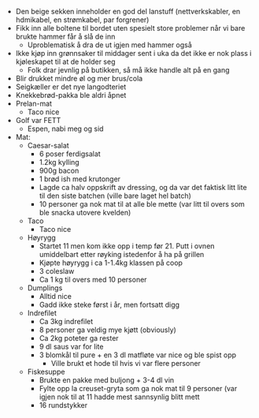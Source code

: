 * Den beige sekken inneholder en god del lanstuff (nettverkskabler, en hdmikabel, en strømkabel, par forgrener)  
* Fikk inn alle boltene til bordet uten spesielt store problemer når vi bare brukte hammer får å slå de inn  
  * Uproblematisk å dra de ut igjen med hammer også  
* Ikke kjøp inn grønnsaker til middager sent i uka da det ikke er nok plass i kjøleskapet til at de holder seg  
	* Folk drar jevnlig på butikken, så må ikke handle alt på en gang  
* Blir drukket mindre øl og mer brus/cola  
* Seigkæller er det nye langodteriet  
* Knekkebrød-pakka ble aldri åpnet  
* Prelan-mat  
	* Taco nice  
* Golf var FETT  
  * Espen, nabi meg og sid  
* Mat:  
  * Caesar-salat  
    * 6 poser ferdigsalat  
    * 1.2kg kylling  
    * 900g bacon  
    * 1 brød ish med krutonger  
    * Lagde ca halv oppskrift av dressing, og da var det faktisk litt lite til den siste batchen (ville bare laget hel batch)  
    * 10 personer ga nok mat til at alle ble mette (var litt til overs som ble snacka utovere kvelden)  
  * Taco  
    * Taco nice  
  * Høyrygg  
    * Startet 11 men kom ikke opp i temp før 21\. Putt i ovnen umiddelbart etter røyking istedenfor å ha på grillen  
    * Kjøpte høyrygg i ca 1-1.4kg klassen på coop  
    * 3 coleslaw  
    * Ca 1 kg til overs med 10 personer  
  * Dumplings  
    * Alltid nice  
    * Gadd ikke steke først i år, men fortsatt digg  
  * Indrefilet  
    * Ca 3kg indrefilet  
    * 8 personer ga veldig mye kjøtt (obviously)  
    * Ca 2kg poteter ga rester  
    * 9 dl saus var for lite  
    * 3 blomkål til pure \+ en 3 dl matfløte var nice og ble spist opp  
      * Ville brukt et hode til hvis vi var flere personer  
  * Fiskesuppe  
    * Brukte en pakke med buljong \+ 3-4 dl vin  
    * Fylte opp la creuset-gryta som ga nok mat til 9 personer (var igjen nok til at 11 hadde mest sannsynlig blitt mett  
    * 16 rundstykker